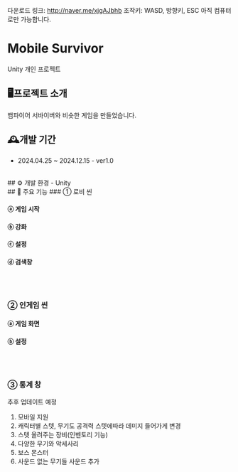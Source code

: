 다운로드 링크: <http://naver.me/xjgAJbhb>
조작키: WASD, 방향키, ESC
아직 컴퓨터로만 가능합니다.

# Mobile Survivor
Unity 개인 프로젝트
<br>
## 🖥프로젝트 소개
뱀파이어 서바이버와 비슷한 게임을 만들었습니다.
<br>
## 🕰개발 기간
- 2024.04.25 ~ 2024.12.15 - ver1.0
<br>
## ⚙ 개발 환경
- Unity
<br>
## 📌 주요 기능
### ① 로비 씬

#### ⓐ 게임 시작

#### ⓑ 강화

#### ⓒ 설정

#### ⓓ 검색창

<br><br>
### ② 인게임 씬

#### ⓐ 게임 화면

#### ⓑ 설정

<br><br>
### ③ 통계 창


추후 업데이트 예정
1. 모바일 지원
2. 캐릭터별 스텟, 무기도 공격력 스텟에따라 데미지 들어가게 변경
3. 스텟 올려주는 장비(인벤토리 기능)
4. 다양한 무기와 악세사리
6. 보스 몬스터
7. 사운드 없는 무기들 사운드 추가
